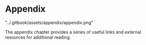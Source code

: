 # Appendix

"../.gitbook/assets/appendix/appendix.png"

The appendix chapter provides a series of useful links and external resources for additional reading.
